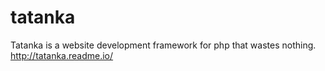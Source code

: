 tatanka
=======

Tatanka is a website development framework for php that wastes nothing.
http://tatanka.readme.io/
